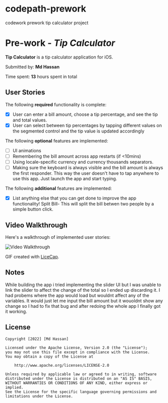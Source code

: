 # codepath-prework
codework prework tip calculator project 
# Pre-work - *Tip Calculator*

**Tip Calculator** is a tip calculator application for iOS.

Submitted by: **Md Hassan**

Time spent: **13** hours spent in total

## User Stories

The following **required** functionality is complete:

* [x] User can enter a bill amount, choose a tip percentage, and see the tip and total values.
* [x] User can select between tip percentages by tapping different values on the segmented control and the tip value is updated accordingly

The following **optional** features are implemented:

* [ ] UI animations
* [ ] Remembering the bill amount across app restarts (if <10mins)
* [ ] Using locale-specific currency and currency thousands separators.
* [ ] Making sure the keyboard is always visible and the bill amount is always the first responder. This way the user doesn't have to tap anywhere to use this app. Just launch the app and start typing.

The following **additional** features are implemented:

- [x] List anything else that you can get done to improve the app functionality!
Split Bill- This will split the bill betwen two people by a simple button click.

## Video Walkthrough

Here's a walkthrough of implemented user stories:

<img src='https://i.imgur.com/b1LqpPd.gif' title='PreWork Tip Calculator Video Walkthrough' width='' alt='Video Walkthrough' />

GIF created with [LiceCap](http://www.cockos.com/licecap/).

## Notes

While building the app i tried implementing the slider UI but I was unable to link the slider to affect the change of the total so I ended up discarding it. I had probems where the app would load but wouldnt affect any of the variables. It would just let me input the bill amount but it wouoldnt show any change so I had to fix that bug and after redoing the whole app I finally got it working.

## License

    Copyright [2022] [Md Hassan]

    Licensed under the Apache License, Version 2.0 (the "License");
    you may not use this file except in compliance with the License.
    You may obtain a copy of the License at

        http://www.apache.org/licenses/LICENSE-2.0

    Unless required by applicable law or agreed to in writing, software
    distributed under the License is distributed on an "AS IS" BASIS,
    WITHOUT WARRANTIES OR CONDITIONS OF ANY KIND, either express or implied.
    See the License for the specific language governing permissions and
    limitations under the License.
